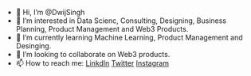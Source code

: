 - 👋 Hi, I’m @DwijSingh
- 👀 I’m interested in Data Scienc, Consulting, Designing, Business Planning, Product Management and Web3 Products. 
- 🌱 I’m currently learning Machine Learning, Product Management and Desinging.
- 💞️ I’m looking to collaborate on Web3 products. 
- 📫 How to reach me: [LinkdIn](https://www.linkedin.com/in/dwijsingh/) [Twitter](https://twitter.com/DwijSingh) [Instagram](https://www.instagram.com/dwij.singh/)

<!---
DwijSingh/DwijSingh is a ✨ special ✨ repository because its `README.md` (this file) appears on your GitHub profile.
You can click the Preview link to take a look at your changes.
--->

